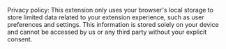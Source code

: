 Privacy policy:
This extension only uses your browser's local storage to store limited data related to your extension experience, such as user preferences and settings. This information is stored solely on your device and cannot be accessed by us or any third party without your explicit consent. 
